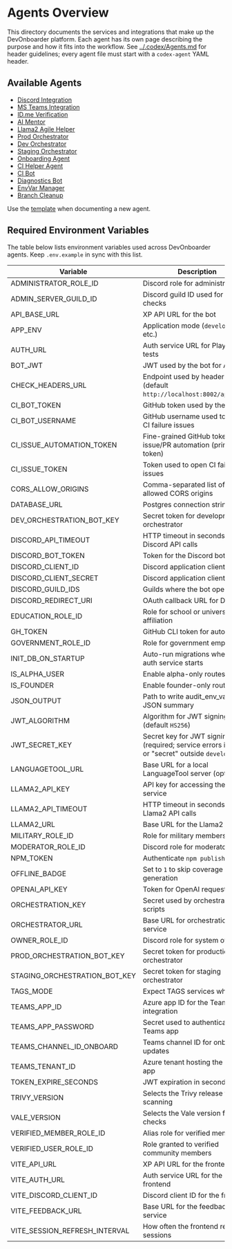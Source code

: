 # Agents Overview

This directory documents the services and integrations that make up the
DevOnboarder platform. Each agent has its own page describing the purpose and
how it fits into the workflow.
See [../.codex/Agents.md](../.codex/Agents.md) for header guidelines; every agent file must start with a `codex-agent` YAML header.

## Available Agents

-   [Discord Integration](discord-integration.md)
-   [MS Teams Integration](ms-teams-integration.md)
-   [ID.me Verification](idme-verification.md)
-   [AI Mentor](ai-mentor.md)
-   [Llama2 Agile Helper](llama2-agile-helper.md)
-   [Prod Orchestrator](prod-orchestrator.md)
-   [Dev Orchestrator](dev-orchestrator.md)
-   [Staging Orchestrator](staging-orchestrator.md)
-   [Onboarding Agent](onboarding-agent.md)
-   [CI Helper Agent](ci-helper-agent.md)
-   [CI Bot](ci-bot.md)
-   [Diagnostics Bot](diagnostics-bot.md)
-   [EnvVar Manager](envvar-manager.md)
-   [Branch Cleanup](branch-cleanup.md)

Use the [template](templates/agent-spec-template.md) when documenting a new agent.

## Required Environment Variables

The table below lists environment variables used across DevOnboarder agents. Keep `.env.example` in sync with this list.

| Variable                      | Description                                                                                      |
| ----------------------------- | ------------------------------------------------------------------------------------------------ |
| ADMINISTRATOR_ROLE_ID         | Discord role for administrators                                                                  |
| ADMIN_SERVER_GUILD_ID         | Discord guild ID used for admin checks                                                           |
| API_BASE_URL                  | XP API URL for the bot                                                                           |
| APP_ENV                       | Application mode (`development`, etc.)                                                           |
| AUTH_URL                      | Auth service URL for Playwright tests                                                            |
| BOT_JWT                       | JWT used by the bot for API calls                                                                |
| CHECK_HEADERS_URL             | Endpoint used by header checks (default `http://localhost:8002/api/user`)                        |
| CI_BOT_TOKEN                  | GitHub token used by the CI bot                                                                  |
| CI_BOT_USERNAME               | GitHub username used to assign CI failure issues                                                 |
| CI_ISSUE_AUTOMATION_TOKEN     | Fine-grained GitHub token for CI issue/PR automation (primary token)                             |
| CI_ISSUE_TOKEN                | Token used to open CI failure issues                                                             |
| CORS_ALLOW_ORIGINS            | Comma-separated list of allowed CORS origins                                                     |
| DATABASE_URL                  | Postgres connection string                                                                       |
| DEV_ORCHESTRATION_BOT_KEY     | Secret token for development orchestrator                                                        |
| DISCORD_API_TIMEOUT           | HTTP timeout in seconds for Discord API calls                                                    |
| DISCORD_BOT_TOKEN             | Token for the Discord bot                                                                        |
| DISCORD_CLIENT_ID             | Discord application client ID                                                                    |
| DISCORD_CLIENT_SECRET         | Discord application client secret                                                                |
| DISCORD_GUILD_IDS             | Guilds where the bot operates                                                                    |
| DISCORD_REDIRECT_URI          | OAuth callback URL for Discord                                                                   |
| EDUCATION_ROLE_ID             | Role for school or university affiliation                                                        |
| GH_TOKEN                      | GitHub CLI token for automation                                                                  |
| GOVERNMENT_ROLE_ID            | Role for government employees                                                                    |
| INIT_DB_ON_STARTUP            | Auto-run migrations when the auth service starts                                                 |
| IS_ALPHA_USER                 | Enable alpha-only routes                                                                         |
| IS_FOUNDER                    | Enable founder-only routes                                                                       |
| JSON_OUTPUT                   | Path to write audit_env_vars JSON summary                                                        |
| JWT_ALGORITHM                 | Algorithm for JWT signing (default `HS256`)                                                      |
| JWT_SECRET_KEY                | Secret key for JWT signing (required; service errors if empty or "secret" outside `development`) |
| LANGUAGETOOL_URL              | Base URL for a local LanguageTool server (optional)                                              |
| LLAMA2_API_KEY                | API key for accessing the Llama2 service                                                         |
| LLAMA2_API_TIMEOUT            | HTTP timeout in seconds for Llama2 API calls                                                     |
| LLAMA2_URL                    | Base URL for the Llama2 API                                                                      |
| MILITARY_ROLE_ID              | Role for military members                                                                        |
| MODERATOR_ROLE_ID             | Discord role for moderators                                                                      |
| NPM_TOKEN                     | Authenticate `npm publish`                                                                       |
| OFFLINE_BADGE                 | Set to `1` to skip coverage badge generation                                                     |
| OPENAI_API_KEY                | Token for OpenAI requests                                                                        |
| ORCHESTRATION_KEY             | Secret used by orchestration scripts                                                             |
| ORCHESTRATOR_URL              | Base URL for orchestration service                                                               |
| OWNER_ROLE_ID                 | Discord role for system owner                                                                    |
| PROD_ORCHESTRATION_BOT_KEY    | Secret token for production orchestrator                                                         |
| STAGING_ORCHESTRATION_BOT_KEY | Secret token for staging orchestrator                                                            |
| TAGS_MODE                     | Expect TAGS services when `true`                                                                 |
| TEAMS_APP_ID                  | Azure app ID for the Teams integration                                                           |
| TEAMS_APP_PASSWORD            | Secret used to authenticate the Teams app                                                        |
| TEAMS_CHANNEL_ID_ONBOARD      | Teams channel ID for onboarding updates                                                          |
| TEAMS_TENANT_ID               | Azure tenant hosting the Teams app                                                               |
| TOKEN_EXPIRE_SECONDS          | JWT expiration in seconds                                                                        |
| TRIVY_VERSION                 | Selects the Trivy release for scanning                                                           |
| VALE_VERSION                  | Selects the Vale version for docs checks                                                         |
| VERIFIED_MEMBER_ROLE_ID       | Alias role for verified members                                                                  |
| VERIFIED_USER_ROLE_ID         | Role granted to verified community members                                                       |
| VITE_API_URL                  | XP API URL for the frontend                                                                      |
| VITE_AUTH_URL                 | Auth service URL for the frontend                                                                |
| VITE_DISCORD_CLIENT_ID        | Discord client ID for the frontend                                                               |
| VITE_FEEDBACK_URL             | Base URL for the feedback service                                                                |
| VITE_SESSION_REFRESH_INTERVAL | How often the frontend refreshes sessions                                                        |
